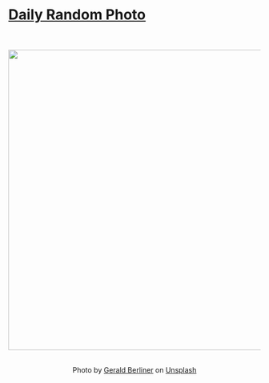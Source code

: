 # [Daily Random Photo](https://www.dailyrandomphoto.com/)

<div align="center">
  <br>
  <br>
  <a href="https://www.dailyrandomphoto.com/p/2024/2024-01-11/"><img src="https://images.unsplash.com/photo-1703081397398-6156621d25ce?crop=entropy&cs=tinysrgb&fit=max&fm=jpg&ixid=M3w3NzUwOHwwfDF8cmFuZG9tfHx8fHx8fHx8MTcwNDkzMzA2NHw&ixlib=rb-4.0.3&q=80&w=1080" width="600px"></a>
  <br>
  <br>
  <p class="has-text-grey">Photo by <a href="https://unsplash.com/@geraberl?utm_source=Daily%20Random%20Photo&amp;utm_medium=referral" target="_blank" rel="noopener noreferrer">Gerald Berliner</a> on <a href="https://unsplash.com/photos/a-long-exposure-photo-of-a-waterfall-at-night-bHfFZIgJraU?utm_source=Daily%20Random%20Photo&amp;utm_medium=referral" target="_blank" rel="noopener noreferrer">Unsplash</a></p>
</div>
